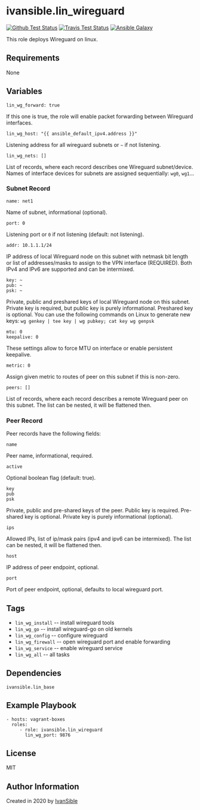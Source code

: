 # ivansible.lin_wireguard

[![Github Test Status](https://github.com/ivansible/lin-wireguard/workflows/Molecule%20test/badge.svg?branch=master)](https://github.com/ivansible/lin-wireguard/actions)
[![Travis Test Status](https://travis-ci.org/ivansible/lin-wireguard.svg?branch=master)](https://travis-ci.org/ivansible/lin-wireguard)
[![Ansible Galaxy](https://img.shields.io/badge/galaxy-ivansible.lin__wireguard-68a.svg?style=flat)](https://galaxy.ansible.com/ivansible/lin_wireguard/)

This role deploys Wireguard on linux.


## Requirements

None


## Variables

    lin_wg_forward: true
If this one is true, the role will enable packet forwarding
between Wireguard interfaces.

    lin_wg_host: "{{ ansible_default_ipv4.address }}"
Listening address for all wireguard subnets or `~` if not listening.

    lin_wg_nets: []
List of records, where each record describes one Wireguard subnet/device.
Names of interface devices for subnets are assigned sequentially: `wg0`, `wg1`...

### Subnet Record

    name: net1
Name of subnet, informational (optional).

    port: 0
Listening port or `0` if not listening (default: not listening).

    addr: 10.1.1.1/24
IP address of local Wireguard node on this subnet with netmask bit length
or list of addresses/masks to assign to the VPN interface (REQUIRED).
Both IPv4 and IPv6 are supported and can be intermixed.

    key: ~
    pub: ~
    psk: ~
Private, public and preshared keys of local Wireguard node on this subnet.
Private key is required, but public key is purely informational.
Preshared key is optional.
You can use the following commands on Linux to generate new keys:
``wg genkey | tee key | wg pubkey; cat key
wg genpsk``

    mtu: 0
    keepalive: 0
These settings allow to force MTU on interface or enable persistent keepalive.

    metric: 0
Assign given metric to routes of peer on this subnet if this is non-zero.

    peers: []
List of records, where each record describes a remote Wireguard peer
on this subnet. The list can be nested, it will be flattened then.

### Peer Record

Peer records have the following fields:

    name
Peer name, informational, required.

    active
Optional boolean flag (default: true).

    key
    pub
    psk
Private, public and pre-shared keys of the peer.
Public key is required. Pre-shared key is optional.
Private key is purely informational (optional).

    ips
Allowed IPs, list of ip/mask pairs (ipv4 and ipv6 can be intermixed).
The list can be nested, it will be flattened then.

    host
IP address of peer endpoint, optional.

    port
Port of peer endpoint, optional, defaults to local wireguard port.


## Tags

- `lin_wg_install` -- install wireguard tools
- `lin_wg_go` -- install wireguard-go on old kernels
- `lin_wg_config` -- configure wireguard
- `lin_wg_firewall` -- open wireguard port and enable forwarding
- `lin_wg_service` -- enable wireguard service
- `lin_wg_all` -- all tasks


## Dependencies

`ivansible.lin_base`


## Example Playbook

    - hosts: vagrant-boxes
      roles:
         - role: ivansible.lin_wireguard
           lin_wg_port: 9876


## License

MIT


## Author Information

Created in 2020 by [IvanSible](https://github.com/ivansible)
